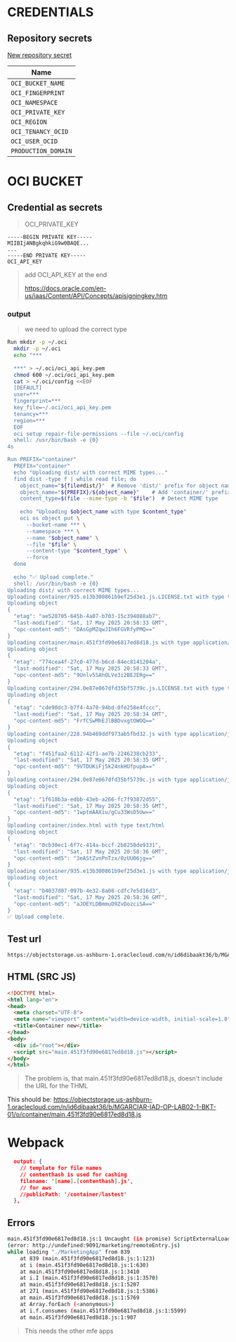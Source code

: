 # CREDENTIALS

## Repository secrets

[New repository secret](https://github.com/Manolete919/mfe/settings/secrets/actions/new)

| Name                |
| ------------------- |
| `OCI_BUCKET_NAME`   |
| `OCI_FINGERPRINT`   |
| `OCI_NAMESPACE`     |
| `OCI_PRIVATE_KEY`   |
| `OCI_REGION`        |
| `OCI_TENANCY_OCID`  |
| `OCI_USER_OCID`     |
| `PRODUCTION_DOMAIN` |

# OCI BUCKET

## Credential as secrets

> OCI_PRIVATE_KEY

```
-----BEGIN PRIVATE KEY-----
MIIBIjANBgkqhkiG9w0BAQE...
...
-----END PRIVATE KEY-----
OCI_API_KEY
```

> add OCI_API_KEY at the end
>
> https://docs.oracle.com/en-us/iaas/Content/API/Concepts/apisigningkey.htm

### output

> we need to upload the correct type

```bash
Run mkdir -p ~/.oci
  mkdir -p ~/.oci
  echo "***
 
  ***" > ~/.oci/oci_api_key.pem
  chmod 600 ~/.oci/oci_api_key.pem
  cat > ~/.oci/config <<EOF
  [DEFAULT]
  user=***
  fingerprint=***
  key_file=~/.oci/oci_api_key.pem
  tenancy=***
  region=***
  EOF
  oci setup repair-file-permissions --file ~/.oci/config
  shell: /usr/bin/bash -e {0}
4s

Run PREFIX="container"
  PREFIX="container"
  echo "Uploading dist/ with correct MIME types..."
  find dist -type f | while read file; do
    object_name="${file#dist/}"  # Remove 'dist/' prefix for object name
    object_name="${PREFIX}/${object_name}"    # Add 'container/' prefix
    content_type=$(file --mime-type -b "$file")  # Detect MIME type
  
    echo "Uploading $object_name with type $content_type"
    oci os object put \
      --bucket-name *** \
      --namespace *** \
      --name "$object_name" \
      --file "$file" \
      --content-type "$content_type" \
      --force
  done
  
  echo "✅ Upload complete."
  shell: /usr/bin/bash -e {0}
Uploading dist/ with correct MIME types...
Uploading container/935.e13b300861b9ef25d3e1.js.LICENSE.txt with type text/plain
Uploading object
{
  "etag": "ae528705-645b-4a07-b703-15c394088ab7",
  "last-modified": "Sat, 17 May 2025 20:58:33 GMT",
  "opc-content-md5": "DAsGpMZqwJIh6FGVRfyPMQ=="
}
Uploading container/main.451f3fd90e6817ed8d18.js with type application/javascript
Uploading object
{
  "etag": "774cea4f-27c0-477d-b6cd-84ec8141204a",
  "last-modified": "Sat, 17 May 2025 20:58:33 GMT",
  "opc-content-md5": "9Unlv5SAhOLVe3i2BEJERg=="
}
Uploading container/294.0e87e067dfd35bf5739c.js.LICENSE.txt with type text/plain
Uploading object
{
  "etag": "cde90dc3-b7f4-4a70-94bd-0fe258e4fccc",
  "last-modified": "Sat, 17 May 2025 20:58:34 GMT",
  "opc-content-md5": "FrfCSwMhEJlBBDvxgtOWOQ=="
}
Uploading container/228.94b469ddf973ab5fbd32.js with type application/javascript
Uploading object
{
  "etag": "f451faa2-6112-42f1-ae7b-2246238cb233",
  "last-modified": "Sat, 17 May 2025 20:58:35 GMT",
  "opc-content-md5": "9VTDUKiFj5k24nkHUfpupA=="
}
Uploading container/294.0e87e067dfd35bf5739c.js with type application/javascript
Uploading object
{
  "etag": "1f618b3a-edbb-43eb-a266-fc7f93872d55",
  "last-modified": "Sat, 17 May 2025 20:58:35 GMT",
  "opc-content-md5": "1wptmAAXiu/gCu33WsD5Uw=="
}
Uploading container/index.html with type text/html
Uploading object
{
  "etag": "0cb30ec1-6f7c-414a-bccf-2b8258de9331",
  "last-modified": "Sat, 17 May 2025 20:58:36 GMT",
  "opc-content-md5": "3eAStZvnPnTzx/0zUU06jg=="
}
Uploading container/935.e13b300861b9ef25d3e1.js with type application/javascript
Uploading object
{
  "etag": "b4037d07-097b-4e32-8a08-cdfc7e5d16d3",
  "last-modified": "Sat, 17 May 2025 20:58:36 GMT",
  "opc-content-md5": "aJOEYLDBmmuO9ZvDozciSA=="
}
✅ Upload complete.
```

## Test url

```bash
https://objectstorage.us-ashburn-1.oraclecloud.com/n/id6dibaakt36/b/MGARCIAR-IAD-OP-LAB02-1-BKT-01/o/container/index.html
```

## HTML (SRC JS)

```html
<!DOCTYPE html>
<html lang="en">
<head>
  <meta charset="UTF-8">
  <meta name="viewport" content="width=device-width, initial-scale=1.0">
  <title>Container new</title>
</head>
<body>
  <div id="root"></div>
  <script src="main.451f3fd90e6817ed8d18.js"></script>
</body>
</html>
```

> The problem is, that main.451f3fd90e6817ed8d18.js, doesn't include the URL for the THML

This should be: https://objectstorage.us-ashburn-1.oraclecloud.com/n/id6dibaakt36/b/MGARCIAR-IAD-OP-LAB02-1-BKT-01/o/container/main.451f3fd90e6817ed8d18.js

# Webpack

```json
  output: {
    // template for file names
    // contenthash is used for cashing
    filename: '[name].[contenthash].js',
    // for aws
    //publicPath: '/container/lastest'
  },
```

## Errors

```bash
main.451f3fd90e6817ed8d18.js:1 Uncaught (in promise) ScriptExternalLoadError: Loading script failed.
(error: http://undefined:9091/marketing/remoteEntry.js)
while loading "./MarketingApp" from 839
    at 839 (main.451f3fd90e6817ed8d18.js:1:123)
    at i (main.451f3fd90e6817ed8d18.js:1:630)
    at main.451f3fd90e6817ed8d18.js:1:3410
    at i.I (main.451f3fd90e6817ed8d18.js:1:3570)
    at main.451f3fd90e6817ed8d18.js:1:5207
    at 271 (main.451f3fd90e6817ed8d18.js:1:5386)
    at main.451f3fd90e6817ed8d18.js:1:5769
    at Array.forEach (<anonymous>)
    at i.f.consumes (main.451f3fd90e6817ed8d18.js:1:5599)
    at main.451f3fd90e6817ed8d18.js:1:907
```

> This needs the other mfe apps
